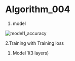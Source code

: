 # Algorithm_004

1. model

![model1_accuracy](https://user-images.githubusercontent.com/65910543/83597402-2ad35780-a5a2-11ea-8de1-5ea2d62d3d48.PNG)

2.Training with Training loss
1) Model 1(3 layers)


